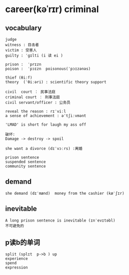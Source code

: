 # career(kəˈrɪr) criminal

## vocabulary
```
judge
witness : 目击者
victim : 受害人
guilty : ˈɡɪlti (i 读 ei )

prison :  ˈprɪzn
poison :  ˈpɔɪzn  poisonous(ˈpɔɪzənəs)

thief (θiːf)
theory  (ˈθiːəri) : scientific theory support

civil  court ： 民事法庭
criminal court ： 刑事法庭
civil servant/officer : 公务员

reveal the reason : rɪˈviːl
a sense of achievement : əˈtʃiːvmənt

'LMAD' is short for laugh my ass off

破坏:
Damage -> destroy -> spoil

she want a divorce (dɪˈvɔːrs) :离婚

prison sentence
suspended sentence
community sentence 
```

## demand
```
she demand (dɪˈmænd)  money from the cashier (kæˈʃɪr)
```

## inevitable
```
A long prison sentence is inevitable (ɪnˈevɪtəbl)
不可避免的
```


## p读b的单词
```
split (splɪt  p->b ) up 
experience 
spend 
expression
```



